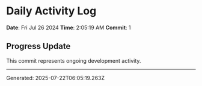 # Daily Activity Log

**Date**: Fri Jul 26 2024
**Time**: 2:05:19 AM
**Commit**: 1

## Progress Update

This commit represents ongoing development activity.

---
Generated: 2025-07-22T06:05:19.263Z

